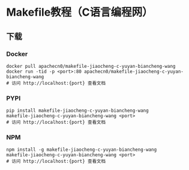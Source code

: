 # Makefile教程（C语言编程网）

## 下载

### Docker

```
docker pull apachecn0/makefile-jiaocheng-c-yuyan-biancheng-wang
docker run -tid -p <port>:80 apachecn0/makefile-jiaocheng-c-yuyan-biancheng-wang
# 访问 http://localhost:{port} 查看文档
```

### PYPI

```
pip install makefile-jiaocheng-c-yuyan-biancheng-wang
makefile-jiaocheng-c-yuyan-biancheng-wang <port>
# 访问 http://localhost:{port} 查看文档
```

### NPM

```
npm install -g makefile-jiaocheng-c-yuyan-biancheng-wang
makefile-jiaocheng-c-yuyan-biancheng-wang <port>
# 访问 http://localhost:{port} 查看文档
```
